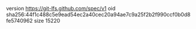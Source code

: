 version https://git-lfs.github.com/spec/v1
oid sha256:44f1c488c5e9ead54ec2a40cec20a94ae7c9a25f2b2f990ccf0b0d8fe5740962
size 15220
